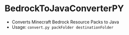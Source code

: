 # BedrockToJavaConverterPY
* Converts Minecraft Bedrock Resource Packs to Java
* Usage: `convert.py packFolder destinationFolder`